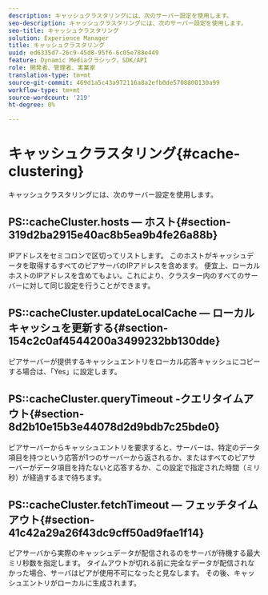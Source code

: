 ```yaml
---
description: キャッシュクラスタリングには、次のサーバー設定を使用します。
seo-description: キャッシュクラスタリングには、次のサーバー設定を使用します。
seo-title: キャッシュクラスタリング
solution: Experience Manager
title: キャッシュクラスタリング
uuid: ed6335d7-26c9-45d8-95f6-6c05e788e449
feature: Dynamic Mediaクラシック，SDK/API
role: 開発者、管理者、実業家
translation-type: tm+mt
source-git-commit: 469d1a5c43a972116a8a2efb0de5708800130a99
workflow-type: tm+mt
source-wordcount: '219'
ht-degree: 0%

---
```



# キャッシュクラスタリング{#cache-clustering}

キャッシュクラスタリングには、次のサーバー設定を使用します。

## PS::cacheCluster.hosts — ホスト{#section-319d2ba2915e40ac8b5ea9b4fe26a88b}

IPアドレスをセミコロンで区切ってリストします。 このホストがキャッシュデータを取得するすべてのピアサーバのIPアドレスを含めます。 便宜上、ローカルホストのIPアドレスを含めてもよい。これにより、クラスター内のすべてのサーバーに対して同じ設定を行うことができます。

## PS::cacheCluster.updateLocalCache — ローカルキャッシュを更新する{#section-154c2c0af4544200a3499232bb130dde}

ピアサーバーが提供するキャッシュエントリをローカル応答キャッシュにコピーする場合は、「Yes」に設定します。

## PS::cacheCluster.queryTimeout -クエリタイムアウト{#section-8d2b10e15b3e44078d2d9bdb7c25bde0}

ピアサーバーからキャッシュエントリを要求すると、サーバーは、特定のデータ項目を持つという応答が1つのサーバーから返されるか、またはすべてのピアサーバーがデータ項目を持たないと応答するか、この設定で指定された時間（ミリ秒）が経過するまで待ちます。

## PS::cacheCluster.fetchTimeout — フェッチタイムアウト{#section-41c42a29a26f43dc9cff50ad9fae1f14}

ピアサーバから実際のキャッシュデータが配信されるのをサーバが待機する最大ミリ秒数を指定します。 タイムアウトが切れる前に完全なデータが配信されなかった場合、サーバはピアが使用不可になったと見なします。 その後、キャッシュエントリがローカルに生成されます。
